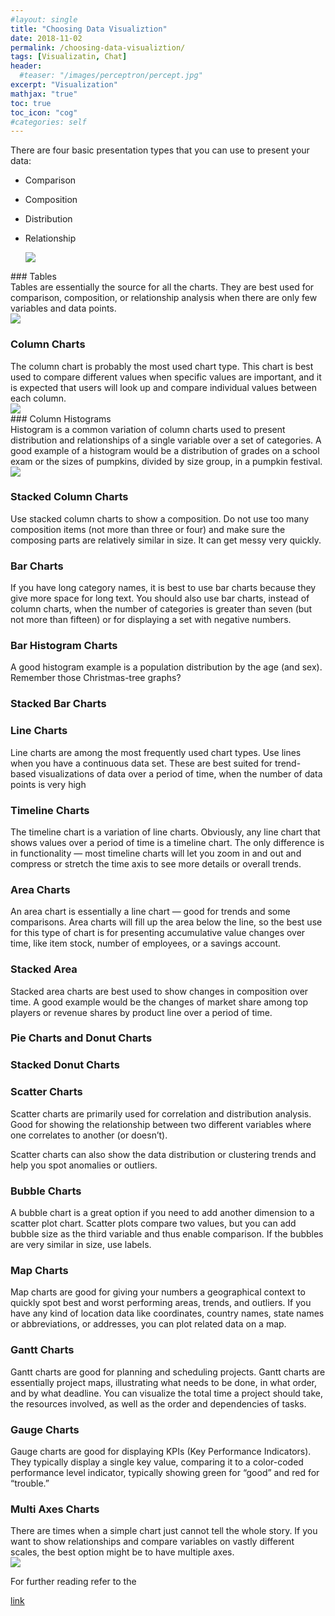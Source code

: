 ```yaml
---
#layout: single
title: "Choosing Data Visualiztion"
date: 2018-11-02
permalink: /choosing-data-visualiztion/
tags: [Visualizatin, Chat]
header:
  #teaser: "/images/perceptron/percept.jpg"
excerpt: "Visualization"
mathjax: "true"
toc: true
toc_icon: "cog"
#categories: self
---
```



<div class="row">
  <div class="column"></div>
  There are four basic presentation types that you can use to present your data:

- Comparison
- Composition
- Distribution
- Relationship

  <div class="column"></div>
  <img src="/images/visualize/chart-selection-diagram.png">
</div>
### Tables 

<div class="row">
  <div class="column"></div>
Tables are essentially the source for all the charts. They are best used for comparison, composition, or relationship analysis when there are only few variables and data points.


  <div class="column"></div>
  <img src="/images/visualize/data_visualization_table_chart.png">
</div>

### Column Charts
<div class="row">
  <div class="column"></div>
The column chart is probably the most used chart type. This chart is best used to compare different values when specific values are important, and it is expected that users will look up and compare individual values between each column.

<div class="column"></div>
  <img src="/images/visualize/data_visualization_column_chart.png">
</div>
### Column Histograms

<div class="row">
  <div class="column"></div>
Histogram is a common variation of column charts used to present distribution and relationships of a single variable over a set of categories. A good example of a histogram would be a distribution of grades on a school exam or the sizes of pumpkins, divided by size group, in a pumpkin festival.
<div class="column"></div>
  <img src="/images/visualize/data_visualization_column_chart.png">
</div>

### Stacked Column Charts

Use stacked column charts to show a composition. Do not use too many composition items (not more than three or four) and make sure the composing parts are relatively similar in size. It can get messy very quickly.



### Bar Charts

If you have long category names, it is best to use bar charts because they give more space for long text. You should also use bar charts, instead of column charts, when the number of categories is greater than seven (but not more than fifteen) or for displaying a set with negative numbers.

### Bar Histogram Charts

A good histogram example is a population distribution by the age (and sex). Remember those Christmas-tree graphs?

### Stacked Bar Charts

### Line Charts

Line charts are among the most frequently used chart types. Use lines when you have a continuous data set. These are best suited for trend-based visualizations of data over a period of time, when the number of data points is very high

### Timeline Charts

The timeline chart is a variation of line charts. Obviously, any line chart that shows values over a period of time is a timeline chart. The only difference is in functionality — most timeline charts will let you zoom in and out and compress or stretch the time axis to see more details or overall trends.

### Area Charts

An area chart is essentially a line chart — good for trends and some comparisons. Area charts will fill up the area below the line, so the best use for this type of chart is for presenting accumulative value changes over time, like item stock, number of employees, or a savings account.

### Stacked Area

Stacked area charts are best used to show changes in composition over time. A good example would be the changes of market share among top players or revenue shares by product line over a period of time.

### Pie Charts and Donut Charts

### Stacked Donut Charts

### Scatter Charts

Scatter charts are primarily used for correlation and distribution analysis. Good for showing the relationship between two different variables where one correlates to another (or doesn’t).

Scatter charts can also show the data distribution or clustering trends and help you spot anomalies or outliers.

### Bubble Charts

A bubble chart is a great option if you need to add another dimension to a scatter plot chart. Scatter plots compare two values, but you can add bubble size as the third variable and thus enable comparison. If the bubbles are very similar in size, use labels.

### Map Charts

Map charts are good for giving your numbers a geographical context to quickly spot best and worst performing areas, trends, and outliers. If you have any kind of location data like coordinates, country names, state names or abbreviations, or addresses, you can plot related data on a map.
### Gantt Charts

Gantt charts are good for planning and scheduling projects. Gantt charts are essentially project maps, illustrating what needs to be done, in what order, and by what deadline. You can visualize the total time a project should take, the resources involved, as well as the order and dependencies of tasks.

### Gauge Charts

Gauge charts are good for displaying KPIs (Key Performance Indicators). They typically display a single key value, comparing it to a color-coded performance level indicator, typically showing green for “good” and red for “trouble.”

### Multi Axes Charts

<div class="row">
  <div class="column"></div>
There are times when a simple chart just cannot tell the whole story. If you want to show relationships and compare variables on vastly different scales, the best option might be to have multiple axes.
  <div class="column"></div>
  <img src="/images/visualize/data_visualization_multi_axes_charts.png">
</div>

For further reading refer to the 

<a href="https://eazybi.com/blog/data_visualization_and_chart_types#:~:text=Bar%20charts%20are%20good%20for,never%20for%20comparisons%20or%20distributions" target="_blank">link</a> 
